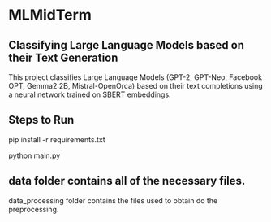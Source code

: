 # MLMidTerm

## Classifying Large Language Models based on their Text Generation

This project classifies Large Language Models (GPT-2, GPT-Neo, Facebook OPT, Gemma2:2B, Mistral-OpenOrca) based on their text completions using a neural network trained on SBERT embeddings.


## Steps to Run

pip install -r requirements.txt

python main.py

## data folder contains all of the necessary files.
data_processing folder contains the files used to obtain do the preprocessing.
